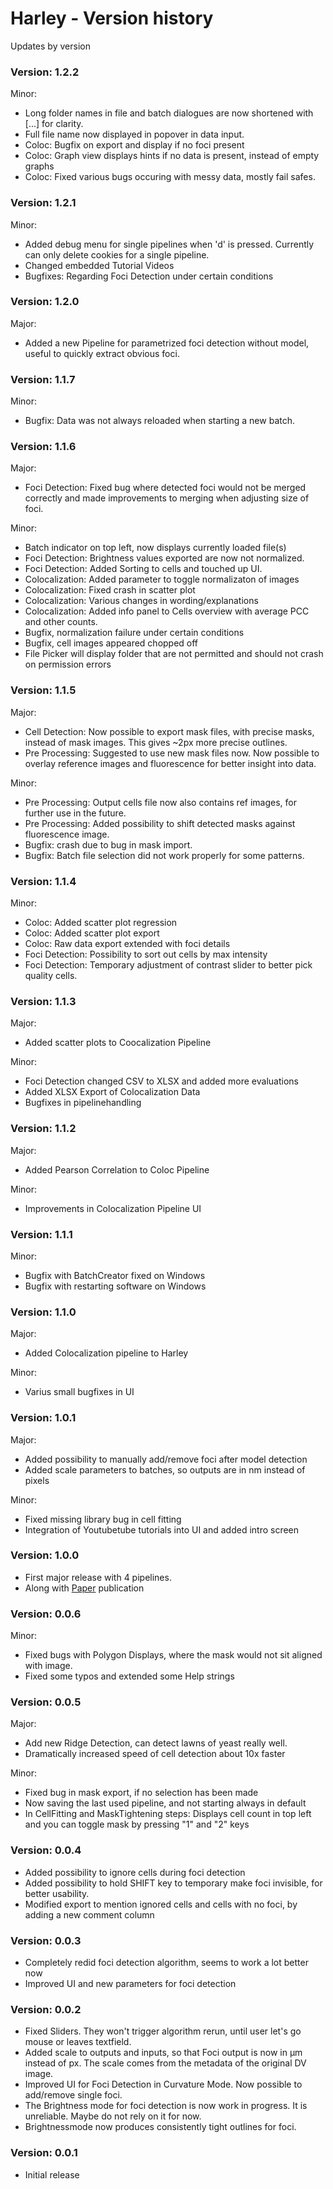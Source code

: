 # Harley - Version history
Updates by version

### Version: 1.2.2

Minor:
- Long folder names in file and batch dialogues are now shortened with [...] for clarity. 
- Full file name now displayed in popover in data input.
- Coloc: Bugfix on export and display if no foci present
- Coloc: Graph view displays hints if no data is present, instead of empty graphs
- Coloc: Fixed various bugs occuring with messy data, mostly fail safes.

### Version: 1.2.1

Minor:
- Added debug menu for single pipelines when 'd' is pressed. Currently can only delete cookies for a single pipeline.
- Changed embedded Tutorial Videos
- Bugfixes: Regarding Foci Detection under certain conditions

### Version: 1.2.0

Major:

- Added a new Pipeline for parametrized foci detection without model, useful to quickly extract obvious foci.

### Version: 1.1.7

Minor:
- Bugfix: Data was not always reloaded when starting a new batch. 

### Version: 1.1.6

Major:
- Foci Detection: Fixed bug where detected foci would not be merged correctly and made improvements to merging when adjusting size of foci. 

Minor:
- Batch indicator on top left, now displays currently loaded file(s)
- Foci Detection: Brightness values exported are now not normalized.
- Foci Detection: Added Sorting to cells and touched up UI.
- Colocalization: Added parameter to toggle normalizaton of images 
- Colocalization: Fixed crash in scatter plot 
- Colocalization: Various changes in wording/explanations 
- Colocalization: Added info panel to Cells overview with average PCC and other counts.
- Bugfix, normalization failure under certain conditions
- Bugfix, cell images appeared chopped off
- File Picker will display folder that are not permitted and should not crash on permission errors 

### Version: 1.1.5

Major:
- Cell Detection: Now possible to export mask files, with precise masks, instead of mask images. This gives ~2px more precise outlines.
- Pre Processing: Suggested to use new mask files now. Now possible to overlay reference images and fluorescence for better insight into data.

Minor: 
- Pre Processing: Output cells file now also contains ref images, for further use in the future. 
- Pre Processing: Added possibility to shift detected masks against fluorescence image.
- Bugfix: crash due to bug in mask import.
- Bugfix: Batch file selection did not work properly for some patterns. 

### Version: 1.1.4

Minor:
- Coloc: Added scatter plot regression
- Coloc: Added scatter plot export
- Coloc: Raw data export extended with foci details
- Foci Detection: Possibility to sort out cells by max intensity
- Foci Detection: Temporary adjustment of contrast slider to better pick quality cells.

### Version: 1.1.3

Major:
- Added scatter plots to Coocalization Pipeline 

Minor:
- Foci Detection changed CSV to XLSX and added more evaluations
- Added XLSX Export of Colocalization Data
- Bugfixes in pipelinehandling 

### Version: 1.1.2
Major:
- Added Pearson Correlation to Coloc Pipeline 

Minor:
- Improvements in Colocalization Pipeline UI


### Version: 1.1.1
Minor:
- Bugfix with BatchCreator fixed on Windows
- Bugfix with restarting software on Windows

### Version: 1.1.0
Major: 
- Added Colocalization pipeline to Harley

Minor:
- Varius small bugfixes in UI 

### Version: 1.0.1
Major:
- Added possibility to manually add/remove foci after model detection
- Added scale parameters to batches, so outputs are in nm instead of pixels

Minor:
- Fixed missing library bug in cell fitting
- Integration of Youtubetube tutorials into UI and added intro screen

### Version: 1.0.0

- First major release with 4 pipelines.
- Along with [Paper](https://www.biorxiv.org/content/10.1101/2021.11.29.470484v1?rss=1) publication

### Version: 0.0.6

Minor:
- Fixed bugs with Polygon Displays, where the mask would not sit aligned with image.
- Fixed some typos and extended some Help strings

### Version: 0.0.5

Major:
- Add new Ridge Detection, can detect lawns of yeast really well.
- Dramatically increased speed of cell detection about 10x faster 

Minor:
- Fixed bug in mask export, if no selection has been made
- Now saving the last used pipeline, and not starting always in default
- In CellFitting and MaskTightening steps: Displays cell count in top left and you can toggle mask by pressing "1" and "2" keys

### Version: 0.0.4

- Added possibility to ignore cells during foci detection
- Added possibility to hold SHIFT key to temporary make foci invisible, for better usability.
- Modified export to mention ignored cells and cells with no foci, by adding a new comment column

### Version: 0.0.3

- Completely redid foci detection algorithm, seems to work a lot better now
- Improved UI and new parameters for foci detection

### Version: 0.0.2

- Fixed Sliders. They won't trigger algorithm rerun, until user let's go mouse or leaves textfield.
- Added scale to outputs and inputs, so that Foci output is now in µm instead of px. The scale comes from the metadata of the original DV image.
- Improved UI for Foci Detection in Curvature Mode. Now possible to add/remove single foci.
- The Brightness mode for foci detection is now work in progress. It is unreliable. Maybe do not rely on it for now.
- Brightnessmode now produces consistently tight outlines for foci. 

### Version: 0.0.1
 
- Initial release 